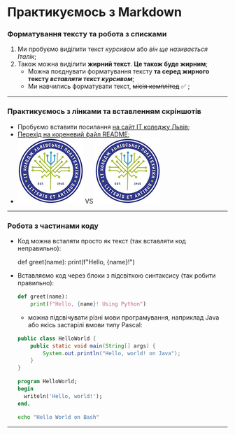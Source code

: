 # Практикуємось з Markdown
### Форматування тексту та робота з списками
1. Ми пробуємо виділити текст *курсивом* або _він ще називається Італік_;
1. Також можна виділити **жирний текст**. __Це також буде жирним__;
    - Можна поєднувати форматування тексту **та серед жирного тексту _вставляти текст курсивом_**;
    + Ми навчились форматувати текст, ~~місія комплітед~~ :white_check_mark: ;

---

### Практикуємось з лінками та вставленням скріншотів
- Пробуємо вставити посилання [на сайт ІТ коледжу Львів](https://itcollege.lviv.ua/ "Перехід на головну сторінку сайту");
- [Перехід на кореневий файл README](../README.md);
- ![тут буде відображатись картинка](https://github.com/BobasB/2023_tk41_oop/raw/main/init/pictures/logo-lit.jpg "Не забуваємо замінити blob на raw") VS ![тут може бути будь-який текст](pictures/logo-lit.jpg)

---

### Робота з частинами коду
- Код можна всталяти просто як текст (так вставляти код неправильно):

    def greet(name):
        print(f"Hello, {name}!")

- Вставляємо код через блоки з підсвіткою синтаксису (так робити правильно):
    ```python
    def greet(name):
        print(f"Hello, {name}! Using Python")
    ```
    - можна підсвічувати різні мови програмування, наприклад Java або якісь застарілі вмови типу Pascal:
    ```java
    public class HelloWorld {
        public static void main(String[] args) {
            System.out.println("Hello, world! on Java");
        }
    }
    ```
    ```pascal
    program HelloWorld;
    begin
      writeln('Hello, world!');
    end.
    ```
    ```bash
    echo "Hello World on Bash"
    ```
---
